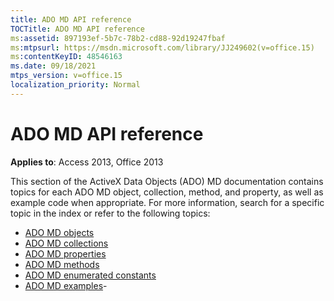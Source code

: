 ```yaml
---
title: ADO MD API reference
TOCTitle: ADO MD API reference
ms:assetid: 897193ef-5b7c-78b2-cd88-92d19247fbaf
ms:mtpsurl: https://msdn.microsoft.com/library/JJ249602(v=office.15)
ms:contentKeyID: 48546163
ms.date: 09/18/2021
mtps_version: v=office.15
localization_priority: Normal
---
```


# ADO MD API reference

**Applies to**: Access 2013, Office 2013

This section of the ActiveX Data Objects (ADO) MD documentation contains topics for each ADO MD object, collection, method, and property, as well as example code when appropriate. For more information, search for a specific topic in the index or refer to the following topics:

- [ADO MD objects](ado-md-objects.md)
- [ADO MD collections](ado-md-collections.md)
- [ADO MD properties](ado-md-properties.md)
- [ADO MD methods](ado-md-methods.md)
- [ADO MD enumerated constants](ado-md-enumerated-constants.md)
- [ADO MD examples](/office/vba/access/concepts/miscellaneous/ado-md-code-examples.md)- 
